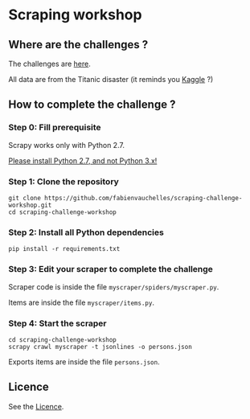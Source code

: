 # Scraping workshop


## Where are the challenges ?

The challenges are [here](https://scraping-challenge.herokuapp.com).

All data are from the Titanic disaster (it reminds you [Kaggle](https://www.kaggle.com/c/titanic) ?)


## How to complete the challenge ?

### Step 0: Fill prerequisite

Scrapy works only with Python 2.7.

[Please install Python 2.7, and not Python 3.x!](https://www.python.org/downloads/release/python-2710)


### Step 1: Clone the repository

```
git clone https://github.com/fabienvauchelles/scraping-challenge-workshop.git
cd scraping-challenge-workshop
```


### Step 2: Install all Python dependencies

```
pip install -r requirements.txt
```


### Step 3: Edit your scraper to complete the challenge

Scraper code is inside the file ```myscraper/spiders/myscraper.py```.

Items are inside the file ```myscraper/items.py```.


### Step 4: Start the scraper

```
cd scraping-challenge-workshop
scrapy crawl myscraper -t jsonlines -o persons.json
```

Exports items are inside the file ```persons.json```.


## Licence

See the [Licence](LICENCE.txt).
